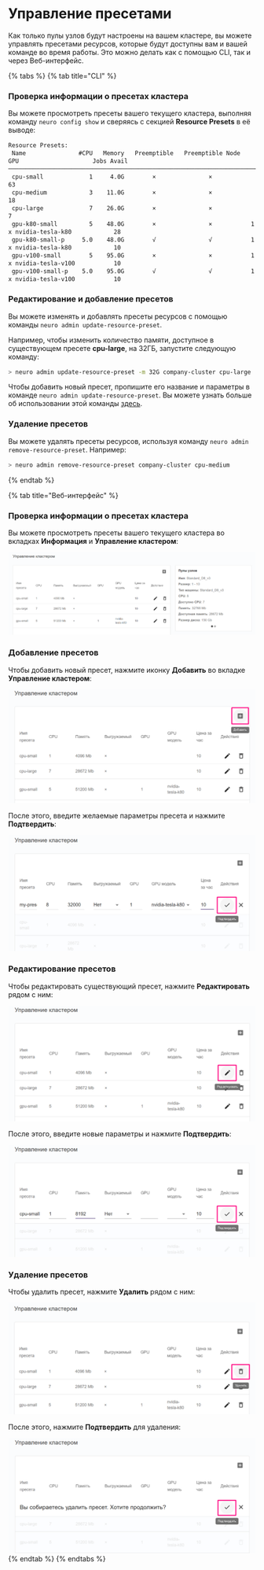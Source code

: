 # Управление пресетами

Как только пулы узлов будут настроены на вашем кластере, вы можете управлять пресетами ресурсов, которые будут доступны вам и вашей команде во время работы. Это можно делать как с помощью CLI, так и через Веб-интерфейс.

{% tabs %}
{% tab title="CLI" %}
### Проверка информации о пресетах кластера

Вы можете просмотреть пресеты вашего текущего кластера, выполняя команду `neuro config show` и сверяясь с секцией **Resource Presets** в её выводе:

```text
Resource Presets:
 Name               #CPU   Memory   Preemptible   Preemptible Node   GPU                     Jobs Avail
────────────────────────────────────────────────────────────────────────────────────────────────────────
 cpu-small             1     4.0G        ×               ×                                           63
 cpu-medium            3    11.0G        ×               ×                                           18
 cpu-large             7    26.0G        ×               ×                                            7
 gpu-k80-small         5    48.0G        ×               ×           1 x nvidia-tesla-k80            28
 gpu-k80-small-p     5.0    48.0G        √               √           1 x nvidia-tesla-k80            10
 gpu-v100-small        5    95.0G        ×               ×           1 x nvidia-tesla-v100           10
 gpu-v100-small-p    5.0    95.0G        √               √           1 x nvidia-tesla-v100           10
```

### Редактирование и добавление пресетов

Вы можете изменять и добавлять пресеты ресурсов с помощью команды `neuro admin update-resource-preset`. 

Например, чтобы изменить количество памяти, доступное в существующем пресете **cpu-large**, на 32ГБ, запустите следующую команду:

```bash
> neuro admin update-resource-preset -m 32G company-cluster cpu-large
```

Чтобы добавить новый пресет, пропишите его название и параметры в команде `neuro admin update-resource-preset`. Вы можете узнать больше об использовании этой команды [здесь](https://neu-ro.gitbook.io/neu-ro-cli-reference/commands/admin).

### Удаление пресетов

Вы можете удалять пресеты ресурсов, используя команду `neuro admin remove-resource-preset`. Например:

```bash
> neuro admin remove-resource-preset company-cluster cpu-medium
```
{% endtab %}

{% tab title="Веб-интерфейс" %}
### Проверка информации о пресетах кластера

Вы можете просмотреть пресеты вашего текущего кластера во вкладках **Информация** и **Управление кластером**:

![](../.gitbook/assets/image%20%28125%29.png)

### Добавление пресетов

Чтобы добавить новый пресет, нажмите иконку **Добавить** во вкладке **Управление кластером**:

![](../.gitbook/assets/image%20%28123%29.png)

После этого, введите желаемые параметры пресета и нажмите **Подтвердить**:

![](../.gitbook/assets/image%20%28130%29.png)

### Редактирование пресетов

Чтобы редактировать существующий пресет, нажмите **Редактировать** рядом с ним:

![](../.gitbook/assets/image%20%28134%29.png)

После этого, введите новые параметры и нажмите **Подтвердить**:

![](../.gitbook/assets/image%20%28135%29.png)

### Удаление пресетов

Чтобы удалить пресет, нажмите **Удалить** рядом с ним:

![](../.gitbook/assets/image%20%28133%29.png)

После этого, нажмите **Подтвердить** для удаления:

![](../.gitbook/assets/image%20%28127%29.png)
{% endtab %}
{% endtabs %}

